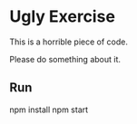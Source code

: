 # Ugly Exercise

This is a horrible piece of code.

Please do something about it.

## Run

npm install
npm start